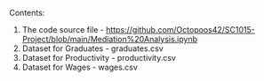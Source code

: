 Contents:
1. The code source file - https://github.com/Octopoos42/SC1015-Project/blob/main/Mediation%20Analysis.ipynb
2. Dataset for Graduates - graduates.csv
3. Dataset for Productivity - productivity.csv
4. Dataset for Wages - wages.csv
